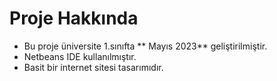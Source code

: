 # Proje Hakkında
* Bu proje üniversite 1.sınıfta ** Mayıs 2023** geliştirilmiştir.
* Netbeans IDE kullanılmıştır.
* Basit bir internet sitesi tasarımıdır.
